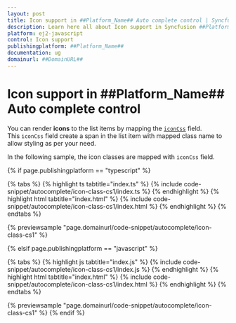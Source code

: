 ```yaml
---
layout: post
title: Icon support in ##Platform_Name## Auto complete control | Syncfusion
description: Learn here all about Icon support in Syncfusion ##Platform_Name## Auto complete control of Syncfusion Essential JS 2 and more.
platform: ej2-javascript
control: Icon support 
publishingplatform: ##Platform_Name##
documentation: ug
domainurl: ##DomainURL##
---
```


# Icon support in ##Platform_Name## Auto complete control

You can render **icons** to the list items by mapping the [`iconCss`](../../api/auto-complete/#fields) field. This `iconCss` field create a span in the list item with mapped class name to allow styling as per your need.

In the following sample, the icon classes are mapped with `iconCss` field.

{% if page.publishingplatform == "typescript" %}

 {% tabs %}
{% highlight ts tabtitle="index.ts" %}
{% include code-snippet/autocomplete/icon-class-cs1/index.ts %}
{% endhighlight %}
{% highlight html tabtitle="index.html" %}
{% include code-snippet/autocomplete/icon-class-cs1/index.html %}
{% endhighlight %}
{% endtabs %}
        
{% previewsample "page.domainurl/code-snippet/autocomplete/icon-class-cs1" %}

{% elsif page.publishingplatform == "javascript" %}

{% tabs %}
{% highlight js tabtitle="index.js" %}
{% include code-snippet/autocomplete/icon-class-cs1/index.js %}
{% endhighlight %}
{% highlight html tabtitle="index.html" %}
{% include code-snippet/autocomplete/icon-class-cs1/index.html %}
{% endhighlight %}
{% endtabs %}

{% previewsample "page.domainurl/code-snippet/autocomplete/icon-class-cs1" %}
{% endif %}
